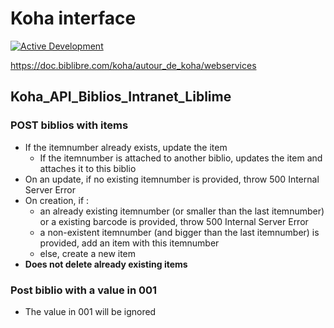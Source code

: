 # Koha interface

[![Active Development](https://img.shields.io/badge/Maintenance%20Level-Actively%20Developed-brightgreen.svg)](https://gist.github.com/cheerfulstoic/d107229326a01ff0f333a1d3476e068d)

https://doc.biblibre.com/koha/autour_de_koha/webservices

## Koha_API_Biblios_Intranet_Liblime

### POST biblios with items

* If the itemnumber already exists, update the item
  * If the itemnumber is attached to another biblio, updates the item and attaches it to this biblio
* On an update, if no existing itemnumber is provided, throw 500 Internal Server Error
* On creation, if :
  * an already existing itemnumber (or smaller than the last itemnumber) or a existing barcode is provided, throw 500 Internal Server Error
  * a non-existent itemnumber (and bigger than the last itemnumber) is provided, add an item with this itemnumber
  * else, create a new item
* __Does not delete already existing items__

### Post biblio with a value in 001

* The value in 001 will be ignored